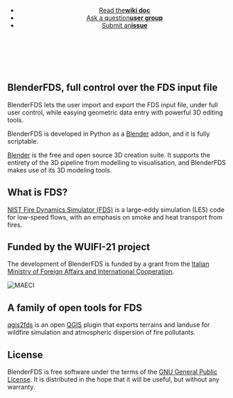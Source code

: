 
<header>
<ul class="downloads">
    <li><a href="https://github.com/firetools/blenderfds/wiki">Read the<strong>wiki doc</strong></a></li>
    <li><a href="https://groups.google.com/g/blenderfds">Ask a question<strong>user group</strong></a></li>
    <li><a href="https://github.com/firetools/blenderfds/issues">Submit an<strong>issue</strong></a></li>
</ul>
</header>

<br><br>

## BlenderFDS, full control over the FDS input file

BlenderFDS lets the user import and export the FDS input file, under full user control,
while easying geometric data entry with powerful 3D editing tools.

BlenderFDS is developed in Python as a [Blender](http://www.blender.org/) addon,
and it is fully scriptable.

[Blender](http://www.blender.org/) is the free and open source 3D creation suite.
It supports the entirety of the 3D pipeline from modelling to visualisation,
and BlenderFDS makes use of its 3D modeling tools.

## What is FDS? 

[NIST Fire Dynamics Simulator (FDS)](https://pages.nist.gov/fds-smv/)
is a large-eddy simulation (LES) code for low-speed flows,
with an emphasis on smoke and heat transport from fires.

## Funded by the WUIFI-21 project

The development of BlenderFDS is funded by a grant from
the [Italian Ministry of Foreign Affairs and International Cooperation](https://www.esteri.it/).

![MAECI](https://github.com/firetools/blenderfds/raw/master/logo_maeci.png)

## A family of open tools for FDS

[qgis2fds](https://github.com/firetools/qgis2fds/wiki) is an open [QGIS](http://www.qgis.org) plugin
that exports terrains and landuse for wildfire simulation and atmospheric dispersion of fire pollutants.

## License

BlenderFDS is free software under the terms of
the [GNU General Public License](https://www.gnu.org/licenses/gpl-3.0.en.html).
It is distributed in the hope that it will be useful,
but without any warranty.
